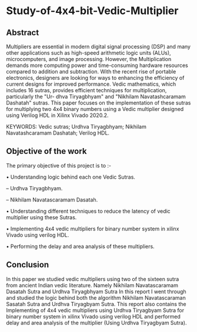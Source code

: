 # Study-of-4x4-bit-Vedic-Multiplier

## Abstract
Multipliers are essential in modern digital signal processing (DSP) and many other applications such as high-speed arithmetic logic units (ALUs), microcomputers, and image processing. However, the Multiplication demands more computing power and time-consuming hardware resources compared to addition and subtraction. With the recent rise of portable electronics, designers are looking for ways to enhancing the efficiency of current designs for improved performance. Vedic mathematics, which includes 16 sutras, provides efficient techniques for multiplication, particularly the "Ur- dhva Tiryagbhyam" and "Nikhilam Navatashcaramam Dashatah" sutras. This paper focuses on the implementation of these sutras for multiplying two 4x4 binary numbers using a Vedic multiplier designed using Verilog HDL in Xilinx Vivado 2020.2.


KEYWORDS: Vedic sutras; Urdhva Tiryagbhyam; Nikhilam Navatashcaramam Dashatah; Verilog HDL.

## Objective of the work
The primary objective of this project is to :-

• Understanding logic behind each one Vedic Sutras.

– Urdhva Tiryagbhyam.

– Nikhilam Navatascaramam Dasatah.

• Understanding different techniques to reduce the latency of vedic multiplier using these Sutras.

• Implementing 4x4 vedic multipliers for binary number system in xilinx Vivado using verilog HDL.

• Performing the delay and area analysis of these multipliers.

## Conclusion
In this paper we studied vedic multipliers using two of the sixteen sutra from ancient Indian vedic literature. Namely Nikhilam Navatascaramam Dasatah Sutra and Urdhva Tiryagbhyam Sutra In this report I went through and studied the logic behind both the algorithm Nikhilam Navatascaraman Sasatah Sutra and Urdhva Tiryagbyam Sutra. This report also contains the Implementing of 4x4 vedic multipliers using Urdhva Tiryagbyam Sutra for binary number system in xilinx Vivado using verilog HDL and performed delay and area analysis of the multiplier (Using Urdhva Tiryagbyam Sutra).

